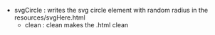 - svgCircle : writes the svg circle element with random radius in the resources/svgHere.html
  - clean : clean makes the .html clean